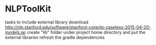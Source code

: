 # NLPToolKit
tasks to include external library
download http://nlp.stanford.edu/software/stanford-corenlp-caseless-2015-04-20-models.jar
create "lib" folder under project home directory and put the external libraries
refresh the gradle dependencies
